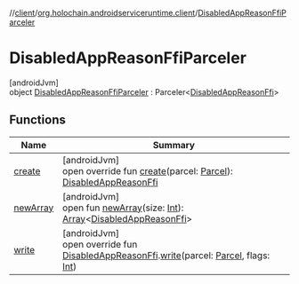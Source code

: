 //[client](../../../index.md)/[org.holochain.androidserviceruntime.client](../index.md)/[DisabledAppReasonFfiParceler](index.md)

# DisabledAppReasonFfiParceler

[androidJvm]\
object [DisabledAppReasonFfiParceler](index.md) : Parceler&lt;[DisabledAppReasonFfi](../-disabled-app-reason-ffi/index.md)&gt;

## Functions

| Name | Summary |
|---|---|
| [create](create.md) | [androidJvm]<br>open override fun [create](create.md)(parcel: [Parcel](https://developer.android.com/reference/kotlin/android/os/Parcel.html)): [DisabledAppReasonFfi](../-disabled-app-reason-ffi/index.md) |
| [newArray](../-app-binder-unauthorized-exception-parceler/index.md#-1206408188%2FFunctions%2F275946699) | [androidJvm]<br>open fun [newArray](../-app-binder-unauthorized-exception-parceler/index.md#-1206408188%2FFunctions%2F275946699)(size: [Int](https://kotlinlang.org/api/core/kotlin-stdlib/kotlin/-int/index.html)): [Array](https://kotlinlang.org/api/core/kotlin-stdlib/kotlin/-array/index.html)&lt;[DisabledAppReasonFfi](../-disabled-app-reason-ffi/index.md)&gt; |
| [write](write.md) | [androidJvm]<br>open override fun [DisabledAppReasonFfi](../-disabled-app-reason-ffi/index.md).[write](write.md)(parcel: [Parcel](https://developer.android.com/reference/kotlin/android/os/Parcel.html), flags: [Int](https://kotlinlang.org/api/core/kotlin-stdlib/kotlin/-int/index.html)) |